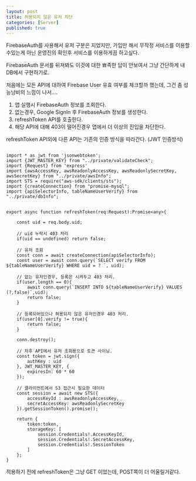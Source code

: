 ```yaml
---
layout: post
title: 허용되지 않은 유저 차단
categories: [Server]
published: true
---
```

FirebaseAuth를 사용해서 유저 구분은 지었지만, 가입만 해서 무작정 서비스를 이용할수있는게 아닌 운영진의 확인후 서비스를 이용하게끔 하고싶다.

FirebaseAuth 문서를 뒤져봐도 이것에 대한 뾰족한 답이 안보여서 그냥 간단하게 내 DB에서 구현하기로.

처음에는 모든 API에 대하여 Firebase User 유효 여부를 체크할까 했는데, 그건 좀 성능낭비의 느낌이 나서....

1. 앱 실행시 FirebaseAuth 정보를 조회한다.
2. 없는경우, Google SignIn 후 FirebaseAuth 정보를 생성한다.
3. refreshToken API를 호출한다.
4. 해당 API에 대해 403이 떨어진경우 앱에서 더 이상의 진입을 차단한다.

refreshToken API외에 다른 API는 기존의 인증 방식을 따라간다. (JWT 인증방식)


```

import * as jwt from 'jsonwebtoken';
import {JWT_MASTER_KEY} from "../private/validateCheck";
import {Request} from 'express'
import {awsAccessKey, awsReadonlyAccessKey, awsReadonlySecretKey, awsSecretKey} from "../private/awsInfo";
import STS = require("aws-sdk/clients/sts");
import {createConnection} from "promise-mysql";
import {apiSelectorInfo, tableNameUserVerify} from "../private/dbInfo";


export async function refreshToken(req:Request):Promise<any>{

    const uid = req.body.uid;

    // uid 누락시 403 처리
    if(uid == undefined) return false;

    // 유저 조회
    const conn = await createConnection(apiSelectorInfo);
    const user = await conn.query(`SELECT verify FROM ${tableNameUserVerify} WHERE uid = ? `, uid);

    // 없는 유저인경우, 등록은 시켜두고 403 처리.
    if(user.length == 0){
        await conn.query(`INSERT INTO ${tableNameUserVerify} VALUES (?,false)`,uid);
        return false;
    }
    
    // 등록되어있으나 허용되지 않은 유저인경우 403 처리.
    if(user[0].verify != true){
        return false;
    }

    conn.destroy();

    // 차후 API에서 유저 조회용으로 토큰 사이닝.
    const token = jwt.sign({
        authKey : uid
    }, JWT_MASTER_KEY, {
        expiresIn: 60 * 60
    });

    // 클라이언트에서 S3 접근시 필요한 데이터
    const session = await new STS({
        accessKeyId : awsReadonlyAccessKey,
        secretAccessKey: awsReadonlySecretKey
    }).getSessionToken().promise();

    return {
        token:token,
        storageKey: [
            session.Credentials!.AccessKeyId,
            session.Credentials!.SecretAccessKey,
            session.Credentials!.SessionToken
        ]
    };
}
```

적용하기 전에 refreshToken은 그냥 GET 이었는데, POST쪽이 더 어울릴거같다.








    


